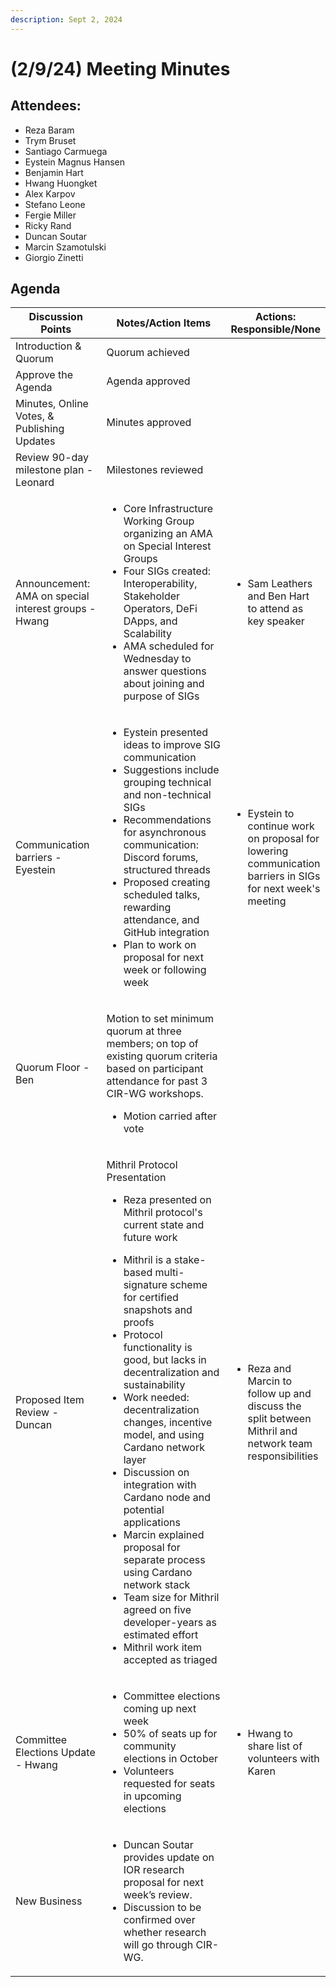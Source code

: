 ```yaml
---
description: Sept 2, 2024
---
```


# (2/9/24) Meeting Minutes

## Attendees:

* Reza Baram
* Trym Bruset
* Santiago Carmuega
* Eystein Magnus Hansen
* Benjamin Hart
* Hwang Huongket
* Alex Karpov
* Stefano Leone
* Fergie Miller
* Ricky Rand&#x20;
* Duncan Soutar
* Marcin Szamotulski
* Giorgio Zinetti

## Agenda



<table><thead><tr><th width="213">Discussion Points</th><th width="308">Notes/Action Items</th><th>Actions: Responsible/None</th></tr></thead><tbody><tr><td>Introduction &#x26; Quorum</td><td>Quorum achieved</td><td><br></td></tr><tr><td>Approve the Agenda</td><td>Agenda approved</td><td><br></td></tr><tr><td>Minutes, Online Votes, &#x26; Publishing Updates</td><td>Minutes approved</td><td><br></td></tr><tr><td>Review 90-day milestone plan - Leonard</td><td>Milestones reviewed</td><td><br></td></tr><tr><td>Announcement: AMA on special interest groups - Hwang</td><td><ul><li>Core Infrastructure Working Group organizing an AMA on Special Interest Groups</li><li>Four SIGs created: Interoperability, Stakeholder Operators, DeFi DApps, and Scalability</li><li>AMA scheduled for Wednesday to answer questions about joining and purpose of SIGs</li></ul></td><td><ul><li>Sam Leathers and Ben Hart to attend as key speaker</li></ul></td></tr><tr><td>Communication barriers - Eyestein</td><td><ul><li>Eystein presented ideas to improve SIG communication</li><li>Suggestions include grouping technical and non-technical SIGs</li><li>Recommendations for asynchronous communication: Discord forums, structured threads</li><li>Proposed creating scheduled talks, rewarding attendance, and GitHub integration</li><li>Plan to work on proposal for next week or following week</li></ul></td><td><ul><li>Eystein to continue work on proposal for lowering communication barriers in SIGs for next week's meeting</li></ul></td></tr><tr><td>Quorum Floor - Ben</td><td><p>Motion to set minimum quorum at three members; on top of existing quorum criteria based on participant attendance for past 3 CIR-WG workshops.</p><ul><li>Motion carried after vote</li></ul></td><td><br></td></tr><tr><td>Proposed Item Review - Duncan</td><td><p>Mithril Protocol Presentation</p><ul><li>Reza presented on Mithril protocol's current state and future work</li></ul><ul><li>Mithril is a stake-based multi-signature scheme for certified snapshots and proofs</li><li>Protocol functionality is good, but lacks in decentralization and sustainability</li><li>Work needed: decentralization changes, incentive model, and using Cardano network layer</li><li>Discussion on integration with Cardano node and potential applications</li><li>Marcin explained proposal for separate process using Cardano network stack</li><li>Team size for Mithril agreed on five developer-years as estimated effort</li><li>Mithril work item accepted as triaged</li></ul></td><td><ul><li>Reza and Marcin to follow up and discuss the split between Mithril and network team responsibilities</li></ul></td></tr><tr><td>Committee Elections Update - Hwang</td><td><ul><li>Committee elections coming up next week</li><li>50% of seats up for community elections in October</li><li>Volunteers requested for seats in upcoming elections</li></ul></td><td><ul><li>Hwang to share list of volunteers with Karen </li></ul></td></tr><tr><td>New Business</td><td><ul><li>Duncan Soutar provides update on IOR research proposal for next week’s review.</li><li>Discussion to be confirmed over whether research will go through CIR-WG.</li></ul></td><td><br></td></tr></tbody></table>
